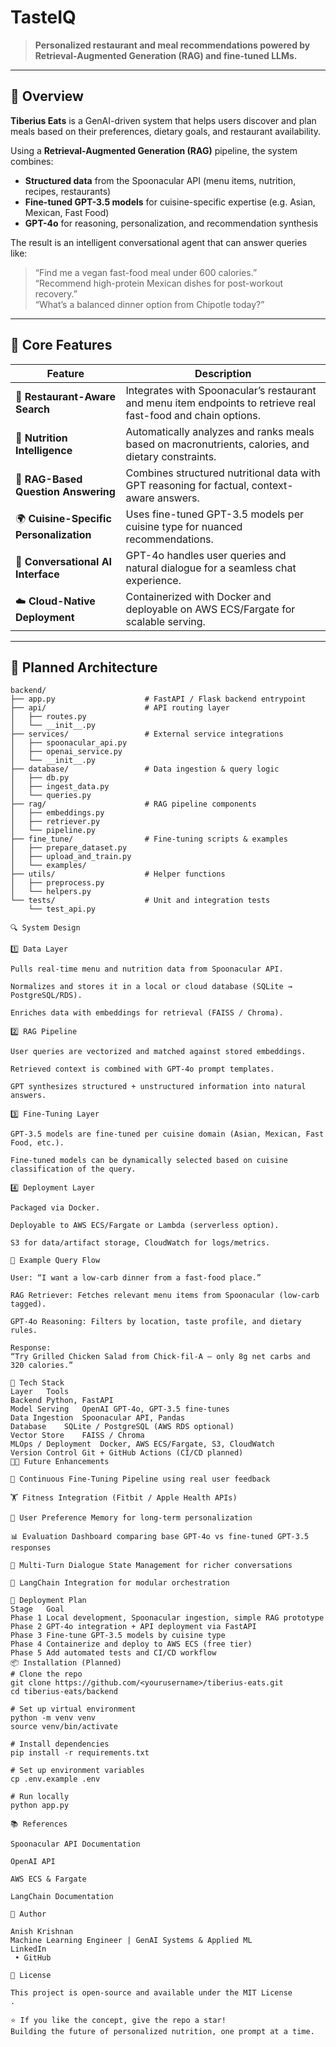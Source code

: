 # TasteIQ

> **Personalized restaurant and meal recommendations powered by Retrieval-Augmented Generation (RAG) and fine-tuned LLMs.**

---

## 🧠 Overview

**Tiberius Eats** is a GenAI-driven system that helps users discover and plan meals based on their preferences, dietary goals, and restaurant availability.

Using a **Retrieval-Augmented Generation (RAG)** pipeline, the system combines:
- **Structured data** from the Spoonacular API (menu items, nutrition, recipes, restaurants)
- **Fine-tuned GPT-3.5 models** for cuisine-specific expertise (e.g. Asian, Mexican, Fast Food)
- **GPT-4o** for reasoning, personalization, and recommendation synthesis  

The result is an intelligent conversational agent that can answer queries like:

> “Find me a vegan fast-food meal under 600 calories.”  
> “Recommend high-protein Mexican dishes for post-workout recovery.”  
> “What’s a balanced dinner option from Chipotle today?”

---

## 🧩 Core Features

| Feature | Description |
|----------|-------------|
| 🍔 **Restaurant-Aware Search** | Integrates with Spoonacular’s restaurant and menu item endpoints to retrieve real fast-food and chain options. |
| 🧬 **Nutrition Intelligence** | Automatically analyzes and ranks meals based on macronutrients, calories, and dietary constraints. |
| 🧠 **RAG-Based Question Answering** | Combines structured nutritional data with GPT reasoning for factual, context-aware answers. |
| 🌍 **Cuisine-Specific Personalization** | Uses fine-tuned GPT-3.5 models per cuisine type for nuanced recommendations. |
| 💬 **Conversational AI Interface** | GPT-4o handles user queries and natural dialogue for a seamless chat experience. |
| ☁️ **Cloud-Native Deployment** | Containerized with Docker and deployable on AWS ECS/Fargate for scalable serving. |

---

## 🧱 Planned Architecture

```plaintext
backend/
├── app.py                    # FastAPI / Flask backend entrypoint
├── api/                      # API routing layer
│   ├── routes.py
│   └── __init__.py
├── services/                 # External service integrations
│   ├── spoonacular_api.py
│   ├── openai_service.py
│   └── __init__.py
├── database/                 # Data ingestion & query logic
│   ├── db.py
│   ├── ingest_data.py
│   └── queries.py
├── rag/                      # RAG pipeline components
│   ├── embeddings.py
│   ├── retriever.py
│   └── pipeline.py
├── fine_tune/                # Fine-tuning scripts & examples
│   ├── prepare_dataset.py
│   ├── upload_and_train.py
│   └── examples/
├── utils/                    # Helper functions
│   ├── preprocess.py
│   └── helpers.py
└── tests/                    # Unit and integration tests
    └── test_api.py

🔍 System Design

1️⃣ Data Layer

Pulls real-time menu and nutrition data from Spoonacular API.

Normalizes and stores it in a local or cloud database (SQLite → PostgreSQL/RDS).

Enriches data with embeddings for retrieval (FAISS / Chroma).

2️⃣ RAG Pipeline

User queries are vectorized and matched against stored embeddings.

Retrieved context is combined with GPT-4o prompt templates.

GPT synthesizes structured + unstructured information into natural answers.

3️⃣ Fine-Tuning Layer

GPT-3.5 models are fine-tuned per cuisine domain (Asian, Mexican, Fast Food, etc.).

Fine-tuned models can be dynamically selected based on cuisine classification of the query.

4️⃣ Deployment Layer

Packaged via Docker.

Deployable to AWS ECS/Fargate or Lambda (serverless option).

S3 for data/artifact storage, CloudWatch for logs/metrics.

🧮 Example Query Flow

User: “I want a low-carb dinner from a fast-food place.”

RAG Retriever: Fetches relevant menu items from Spoonacular (low-carb tagged).

GPT-4o Reasoning: Filters by location, taste profile, and dietary rules.

Response:
“Try Grilled Chicken Salad from Chick-fil-A — only 8g net carbs and 320 calories.”

🧰 Tech Stack
Layer	Tools
Backend	Python, FastAPI
Model Serving	OpenAI GPT-4o, GPT-3.5 fine-tunes
Data Ingestion	Spoonacular API, Pandas
Database	SQLite / PostgreSQL (AWS RDS optional)
Vector Store	FAISS / Chroma
MLOps / Deployment	Docker, AWS ECS/Fargate, S3, CloudWatch
Version Control	Git + GitHub Actions (CI/CD planned)
🧑‍🍳 Future Enhancements

🔁 Continuous Fine-Tuning Pipeline using real user feedback

🏋️ Fitness Integration (Fitbit / Apple Health APIs)

🧠 User Preference Memory for long-term personalization

📊 Evaluation Dashboard comparing base GPT-4o vs fine-tuned GPT-3.5 responses

💬 Multi-Turn Dialogue State Management for richer conversations

🧩 LangChain Integration for modular orchestration

🚀 Deployment Plan
Stage	Goal
Phase 1	Local development, Spoonacular ingestion, simple RAG prototype
Phase 2	GPT-4o integration + API deployment via FastAPI
Phase 3	Fine-tune GPT-3.5 models by cuisine type
Phase 4	Containerize and deploy to AWS ECS (free tier)
Phase 5	Add automated tests and CI/CD workflow
📦 Installation (Planned)
# Clone the repo
git clone https://github.com/<yourusername>/tiberius-eats.git
cd tiberius-eats/backend

# Set up virtual environment
python -m venv venv
source venv/bin/activate

# Install dependencies
pip install -r requirements.txt

# Set up environment variables
cp .env.example .env

# Run locally
python app.py

📚 References

Spoonacular API Documentation

OpenAI API

AWS ECS & Fargate

LangChain Documentation

🧠 Author

Anish Krishnan
Machine Learning Engineer | GenAI Systems & Applied ML
LinkedIn
 • GitHub

🧾 License

This project is open-source and available under the MIT License
.

⭐ If you like the concept, give the repo a star!
Building the future of personalized nutrition, one prompt at a time.
